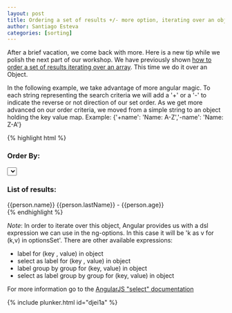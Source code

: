 ```yaml
---
layout: post
title: Ordering a set of results +/- more option, iterating over an object
author: Santiago Esteva
categories: [sorting]
---
```


After a brief vacation, we come back with more. Here is a new tip while we polish the next part of our workshop.
We have previously shown [how to order a set of results iterating over an array][2]. This time we do it over an Object.


In the following example, we take advantage of more angular magic. To each string representing the search criteria we will add a '+' or a '-' to indicate the reverse or not direction of our set order.
As we get more advanced on our order criteria, we moved from a simple string to an object holding the key value map. 
Example: {'+name': 'Name: A-Z','-name': 'Name: Z-A'} 

{% highlight html %}
<div>
    <h3>Order By:</h3>
    <select data-ng-model='selectedSortOrder2'
        data-ng-options="k as v for (k,v) in {'+name': 'Name: A-Z','-name': 'Name: Z-A', '+lastName': 'Last Name: A-Z', '-lastName': 'Last Name: Z-A ', '+age': 'Age: Young to Experienced', '-age': 'Age: Experienced to Young' }"
        data-ng-init="selectedSortOrder2='+name'">
    </select>  
</div>

<div>
    <h3>List of results:</h3>
    <div ng-repeat="person in results | orderBy:selectedSortOrder2">
        {{person.name}} {{person.lastName}} - {{person.age}}
    </div>
</div>
{% endhighlight %}

_Note_: In order to iterate over this object, Angular provides us with a dsl expression we can use in the ng-options. In this case it will be 'k as v for (k,v) in optionsSet'. There are other available expressions:

*  label for (key , value) in object
*  select as label for (key , value) in object
*  label group by group for (key, value) in object
*  select as label group by group for (key, value) in object

For more information go to the [AngularJS "select" documentation][1] 

{% include plunker.html id="djei1a" %}

[1]: http://docs.angularjs.org/api/ng.directive:select
[2]: http://ng-learn.org/2013/06/Ordering_a_set_of_results/

